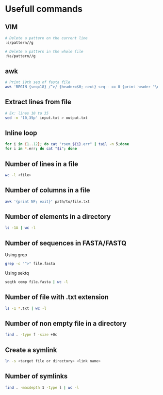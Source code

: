 # Usefull commands

## VIM
```bash
# Delete a pattern on the current line
:s/pattern//g

# Delete a pattern in the whole file
:%s/pattern//g
```

## awk
```bash
# Print 19th seq of fasta file
awk 'BEGIN {seq=18} /^>/ {header=$0; next} seq-- == 0 {print header "\n" $0; exit}' MAG00001.fasta
```

## Extract lines from file
```bash
# Ex: lines 10 to 35
sed -n '10,35p' input.txt > output.txt
```

## Inline loop
```bash
for i in {1..12}; do cat "rsem_${i}.err" | tail -n 5;done
for i in *.err; do cat "$i"; done
```

## Number of lines in a file
```bash
wc -l <file>
```

## Number of columns in a file
```bash
awk '{print NF; exit}' path/to/file.txt
```

## Number of elements in a directory
``` bash
ls -1A | wc -l
```

## Number of sequences in FASTA/FASTQ
Using grep
```bash
grep -c "^>" file.fasta
```

Using sektq
```bash
seqtk comp file.fasta | wc -l
```

## Number of file with .txt extension
```bash
ls -1 *.txt | wc -l
```

## Number of non empty file in a directory
```bash
find . -type f -size +0c
```


## Create a symlink
```bash
ln -s <target file or directory> <link name>
```

## Number of symlinks
```bash
find . -maxdepth 1 -type l | wc -l
```


